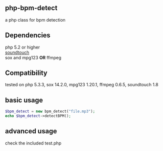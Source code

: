 ## php-bpm-detect
a php class for bpm detection

## Dependencies
php 5.2 or higher  
[soundtouch](http://www.surina.net/soundtouch/)  
sox and mpg123 **OR** ffmpeg

## Compatibility
tested on php 5.3.3, sox 14.2.0, mpg123 1.20.1, ffmpeg 0.6.5, soundtouch 1.8

## basic usage
```php
$bpm_detect = new bpm_detect("file.mp3");  
echo $bpm_detect->detectBPM();
```

## advanced usage
check the included test.php
